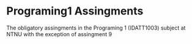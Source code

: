 # Programing1 Assingments
The obligatory assingments in the Programing 1 (IDATT1003) subject at NTNU with the exception of assingment 9
